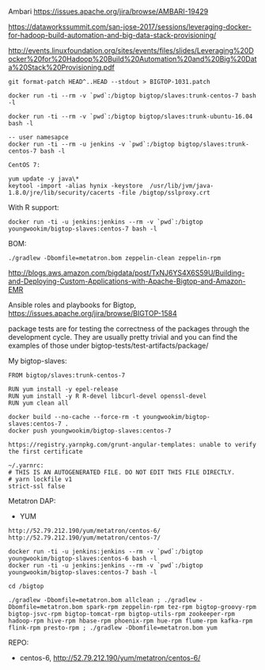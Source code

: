 Ambari https://issues.apache.org/jira/browse/AMBARI-19429

https://dataworkssummit.com/san-jose-2017/sessions/leveraging-docker-for-hadoop-build-automation-and-big-data-stack-provisioning/

http://events.linuxfoundation.org/sites/events/files/slides/Leveraging%20Docker%20for%20Hadoop%20Build%20Automation%20and%20Big%20Data%20Stack%20Provisioning.pdf

```
git format-patch HEAD^..HEAD --stdout > BIGTOP-1031.patch
```

```
docker run -ti --rm -v `pwd`:/bigtop bigtop/slaves:trunk-centos-7 bash -l

docker run -ti --rm -v `pwd`:/bigtop bigtop/slaves:trunk-ubuntu-16.04 bash -l

-- user namesapce
docker run -ti --rm -u jenkins -v `pwd`:/bigtop bigtop/slaves:trunk-centos-7 bash -l

CentOS 7:

yum update -y java\*
keytool -import -alias hynix -keystore  /usr/lib/jvm/java-1.8.0/jre/lib/security/cacerts -file /bigtop/sslproxy.crt

```

With R support:
```
docker run -ti -u jenkins:jenkins --rm -v `pwd`:/bigtop youngwookim/bigtop-slaves:centos-7 bash -l
```

BOM:
```
./gradlew -Dbomfile=metatron.bom zeppelin-clean zeppelin-rpm

```

http://blogs.aws.amazon.com/bigdata/post/TxNJ6YS4X6S59U/Building-and-Deploying-Custom-Applications-with-Apache-Bigtop-and-Amazon-EMR


Ansible roles and playbooks for Bigtop, https://issues.apache.org/jira/browse/BIGTOP-1584

package tests are for testing the correctness of the packages through the development cycle. They are usually pretty trivial and you can find the examples of those under bigtop-tests/test-artifacts/package/

My bigtop-slaves:
```
FROM bigtop/slaves:trunk-centos-7

RUN yum install -y epel-release
RUN yum install -y R R-devel libcurl-devel openssl-devel
RUN yum clean all

docker build --no-cache --force-rm -t youngwookim/bigtop-slaves:centos-7 .
docker push youngwookim/bigtop-slaves:centos-7

```

```
https://registry.yarnpkg.com/grunt-angular-templates: unable to verify the first certificate

~/.yarnrc:
# THIS IS AN AUTOGENERATED FILE. DO NOT EDIT THIS FILE DIRECTLY.
# yarn lockfile v1
strict-ssl false
```

Metatron DAP:
- YUM
```
http://52.79.212.190/yum/metatron/centos-6/
http://52.79.212.190/yum/metatron/centos-7/
```
```
docker run -ti -u jenkins:jenkins --rm -v `pwd`:/bigtop youngwookim/bigtop-slaves:centos-6 bash -l
docker run -ti -u jenkins:jenkins --rm -v `pwd`:/bigtop youngwookim/bigtop-slaves:centos-7 bash -l

cd /bigtop

./gradlew -Dbomfile=metatron.bom allclean ; ./gradlew -Dbomfile=metatron.bom spark-rpm zeppelin-rpm tez-rpm bigtop-groovy-rpm bigtop-jsvc-rpm bigtop-tomcat-rpm bigtop-utils-rpm zookeeper-rpm hadoop-rpm hive-rpm hbase-rpm phoenix-rpm hue-rpm flume-rpm kafka-rpm flink-rpm presto-rpm ; ./gradlew -Dbomfile=metatron.bom yum
```

REPO:
- centos-6, http://52.79.212.190/yum/metatron/centos-6/
